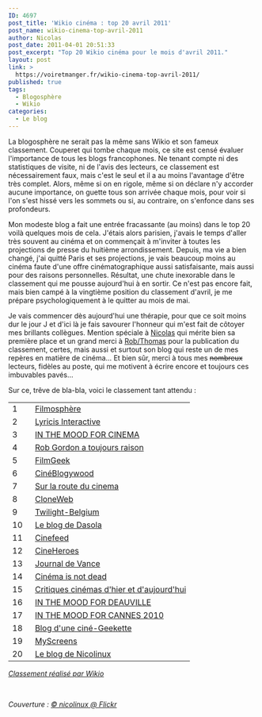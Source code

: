 ```yaml
---
ID: 4697
post_title: 'Wikio cinéma : top 20 avril 2011'
post_name: wikio-cinema-top-avril-2011
author: Nicolas
post_date: 2011-04-01 20:51:33
post_excerpt: "Top 20 Wikio cinéma pour le mois d'avril 2011."
layout: post
link: >
  https://voiretmanger.fr/wikio-cinema-top-avril-2011/
published: true
tags:
  - Blogosphère
  - Wikio
categories:
  - Le blog
---
```

<p>La blogosphère ne serait pas la même sans Wikio et son fameux classement. Couperet qui tombe chaque mois, ce site est censé évaluer l'importance de tous les blogs francophones. Ne tenant compte ni des statistiques de visite, ni de l'avis des lecteurs, ce classement est nécessairement faux, mais c'est le seul et il a au moins l'avantage d'être très complet. Alors, même si on en rigole, même si on déclare n'y accorder aucune importance, on guette tous son arrivée chaque mois, pour voir si l'on s'est hissé vers les sommets ou si, au contraire, on s'enfonce dans ses profondeurs.</p>
<p>Mon modeste blog a fait une entrée fracassante (au moins) dans le top 20 voilà quelques mois de cela. J'étais alors parisien, j'avais le temps d'aller très souvent au cinéma et on commençait à m'inviter à toutes les projections de presse du huitième arrondissement. Depuis, ma vie a bien changé, j'ai quitté Paris et ses projections, je vais beaucoup moins au cinéma faute d'une offre cinématographique aussi satisfaisante, mais aussi pour des raisons personnelles. Résultat, une chute inexorable dans le classement qui me pousse aujourd'hui à en sortir. Ce n'est pas encore fait, mais bien campé à la vingtième position du classement d'avril, je me prépare psychologiquement à le quitter au mois de mai.</p>
<p>Je vais commencer dès aujourd'hui une thérapie, pour que ce soit moins dur le jour J et d'ici là je fais savourer l'honneur qui m'est fait de côtoyer mes brillants collègues. Mention spéciale à <a href="http://www.filmosphere.com/">Nicolas</a> qui mérite bien sa première place et un grand merci à <a href="http://www.toujoursraison.com/">Rob/Thomas</a> pour la publication du classement, certes, mais aussi et surtout son blog qui reste un de mes repères en matière de cinéma… Et bien sûr, merci à tous mes <span style="text-decoration: line-through;">nombreux</span> lecteurs, fidèles au poste, qui me motivent à écrire encore et toujours ces imbuvables pavés…</p>
<p>Sur ce, trêve de bla-bla, voici le classement tant attendu :</p>

<table border="0" cellspacing="0" cellpadding="0" width="100%">
<tbody>
<tr class="bg">
<td class="td1" width="30" valign="top">1</td>
<td class="td2"><a rel="nofollow" href="http://www.filmosphere.com/" target="_blank">Filmosphère</a></td>
</tr>
<tr class="bg">
<td class="td1" width="30" valign="top">2</td>
<td class="td2"><a rel="nofollow" href="http://www.lyricis.fr/" target="_blank">Lyricis Interactive </a></td>
</tr>
<tr class="bg">
<td class="td1" width="30" valign="top">3</td>
<td class="td2"><a rel="nofollow" href="http://www.inthemoodforcinema.com/" target="_blank">IN THE MOOD FOR CINEMA</a></td>
</tr>
<tr class="bg">
<td class="td1" width="30" valign="top">4</td>
<td class="td2"><a rel="nofollow" href="http://www.toujoursraison.com" target="_blank">Rob Gordon a toujours raison</a></td>
</tr>
<tr class="bg">
<td class="td1" width="30" valign="top">5</td>
<td class="td2"><a rel="nofollow" href="http://filmgeek.fr" target="_blank">FilmGeek</a></td>
</tr>
<tr class="bg">
<td class="td1" width="30" valign="top">6</td>
<td class="td2"><a rel="nofollow" href="http://blogywoodland.blogspot.com" target="_blank">CinéBlogywood</a></td>
</tr>
<tr class="bg">
<td class="td1" width="30" valign="top">7</td>
<td class="td2"><a rel="nofollow" href="http://www.surlarouteducinema.com/" target="_blank">Sur la route du cinema</a></td>
</tr>
<tr class="bg">
<td class="td1" width="30" valign="top">8</td>
<td class="td2"><a rel="nofollow" href="http://www.cloneweb.net" target="_blank">CloneWeb</a></td>
</tr>
<tr class="bg">
<td class="td1" width="30" valign="top">9</td>
<td class="td2"><a rel="nofollow" href="http://twilight-belgium.blogspot.com/" target="_blank">Twilight-Belgium</a></td>
</tr>
<tr class="bg">
<td class="td1" width="30" valign="top">10</td>
<td class="td2"><a rel="nofollow" href="http://dasola.canalblog.com" target="_blank">Le blog de Dasola</a></td>
</tr>
<tr class="bg">
<td class="td1" width="30" valign="top">11</td>
<td class="td2"><a rel="nofollow" href="http://www.cinefeed.com" target="_blank">Cinefeed</a></td>
</tr>
<tr class="bg">
<td class="td1" width="30" valign="top">12</td>
<td class="td2"><a rel="nofollow" href="http://www.cineheroes.net" target="_blank">CineHeroes</a></td>
</tr>
<tr class="bg">
<td class="td1" width="30" valign="top">13</td>
<td class="td2"><a rel="nofollow" href="http://journal-de-vance.over-blog.com" target="_blank">Journal de Vance</a></td>
</tr>
<tr class="bg">
<td class="td1" width="30" valign="top">14</td>
<td class="td2"><a rel="nofollow" href="http://cinemaisnotdead.fr/" target="_blank">Cinéma is not dead</a></td>
</tr>
<tr class="bg">
<td class="td1" width="30" valign="top">15</td>
<td class="td2"><a rel="nofollow" href="http://www.plan-c.fr/" target="_blank">Critiques cinémas d'hier et d'aujourd'hui</a></td>
</tr>
<tr class="bg">
<td class="td1" width="30" valign="top">16</td>
<td class="td2"><a rel="nofollow" href="http://www.inthemoodfordeauville.com/" target="_blank">IN THE MOOD FOR DEAUVILLE</a></td>
</tr>
<tr class="bg">
<td class="td1" width="30" valign="top">17</td>
<td class="td2"><a rel="nofollow" href="http://www.inthemoodforcannes.com" target="_blank">IN THE MOOD FOR CANNES 2010</a></td>
</tr>
<tr class="bg">
<td class="td1" width="30" valign="top">18</td>
<td class="td2"><a rel="nofollow" href="http://nivrae.fr/" target="_blank">Blog d'une ciné-Geekette</a></td>
</tr>
<tr class="bg">
<td class="td1" width="30" valign="top">19</td>
<td class="td2"><a rel="nofollow" href="http://myscreens.fr" target="_blank">MyScreens</a></td>
</tr>
<tr class="bg">
<td class="td1" width="30" valign="top">20</td>
<td class="td2"><a rel="nofollow" href="https://voiretmanger.fr/" target="_blank">Le blog de Nicolinux</a></td>
</tr>
</tbody>
</table>
<em><a title="Classement réalisé par Wikio" href="http://www.wikio.fr" target="_blank">Classement réalisé par Wikio</a></em>

&nbsp;

<em>Couverture : <a href="http://www.flickr.com/photos/nicolinux/2857119378/in/set-72157607289672225/">© nicolinux @ Flickr</a></em>